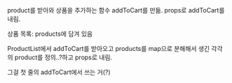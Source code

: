 product를 받아와 상품을 추가하는 함수 addToCart를 만듦.
props로 addToCart를 내림.


상품 목록: products에 담겨 있음

ProductList에서 addToCart를 받아오고
products를 map으로 분해해서 생긴 각각의 product를 정의..?하고
props로 내림.

그걸 첫 줄의 addToCart에서 쓰는 거(?)
 